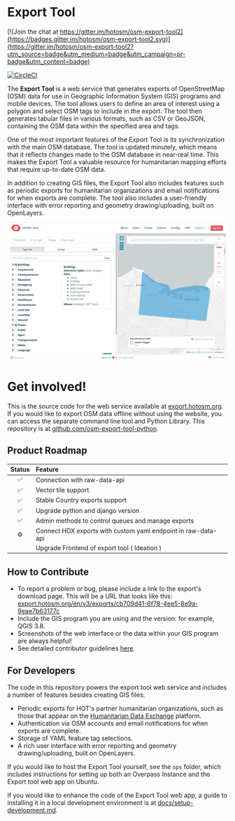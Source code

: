 # Export Tool

[![Join the chat at https://gitter.im/hotosm/osm-export-tool2](https://badges.gitter.im/hotosm/osm-export-tool2.svg)](https://gitter.im/hotosm/osm-export-tool2?utm_source=badge&utm_medium=badge&utm_campaign=pr-badge&utm_content=badge)

[![CircleCI](https://circleci.com/gh/hotosm/osm-export-tool.svg?style=svg)](https://circleci.com/gh/hotosm/osm-export-tool)

The **Export Tool** is a web service that generates exports of OpenStreetMap (OSM) data for use in Geographic Information System (GIS) programs and mobile devices. The tool allows users to define an area of interest using a polygon and select OSM tags to include in the export. The tool then generates tabular files in various formats, such as CSV or GeoJSON, containing the OSM data within the specified area and tags.

One of the most important features of the Export Tool is its synchronization with the main OSM database. The tool is updated minutely, which means that it reflects changes made to the OSM database in near-real time. This makes the Export Tool a valuable resource for humanitarian mapping efforts that require up-to-date OSM data.

In addition to creating GIS files, the Export Tool also includes features such as periodic exports for humanitarian organizations and email notifications for when exports are complete. The tool also includes a user-friendly interface with error reporting and geometry drawing/uploading, built on OpenLayers.

![screenshot](images/screenshot.png)

# Get involved!

This is the source code for the web service available at [export.hotosm.org](https://export.hotosm.org). If you would like to export OSM data offline without using the website, you can access the separate command line tool and Python Library. This repository is at [github.com/osm-export-tool-python](https://github.com/hotosm/osm-export-tool-python). 

## Product Roadmap

<!-- prettier-ignore-start -->
| Status | Feature |
|:--:| :-- |
|✅| Connection with raw-data-api |
|✅| Vector tile support |
|✅| Stable Country exports support |
|✅| Upgrade python and django version |
|✅| Admin methods to control queues and manage exports |
|⚙️| Connect HDX exports with custom yaml endpoint in raw-data-api |
| | Upgrade Frontend of export tool ( Ideation ) |



## How to Contribute

* To report a problem or bug, please include a link to the export's download page. This will be a URL that looks like this: [export.hotosm.org/en/v3/exports/cb709d41-6f78-4ee5-8e9a-9eae7b63177c](https://export.hotosm.org/en/v3/exports/cb709d41-6f78-4ee5-8e9a-9eae7b63177c)
* Include the GIS program you are using and the version: for example, QGIS 3.8.
* Screenshots of the web interface or the data within your GIS program are always helpful!
* See detailed contributor guidelines [here](https://github.com/hotosm/osm-export-tool/blob/master/CONTRIBUTING.md).

## For Developers

The code in this repository powers the export tool web service and includes a number of features besides creating GIS files:

* Periodic exports for HOT's partner humanitarian organizations, such as those that appear on the [Humanitarian Data Exchange](https://data.humdata.org) platform.
* Authentication via OSM accounts and email notifications for when exports are complete.
* Storage of YAML feature tag selections.
* A rich user interface with error reporting and geometry drawing/uploading, built on OpenLayers.

If you would like to host the Export Tool yourself, see the `ops` folder, which includes instructions for setting up both an Overpass Instance and the Export tool web app on Ubuntu. 

If you would like to enhance the code of the Export Tool web app, a guide to installing it in a local development environment is at [docs/setup-development.md](docs/setup-development.md).
